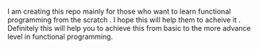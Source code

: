 I am creating this repo mainly for those who want to learn functional programming from the scratch . I hope this will help them to acheive it .
Definitely this will help you to achieve this from basic to the more advance level in functional programming.
